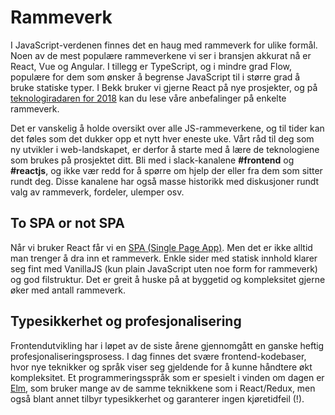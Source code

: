 # Rammeverk

I JavaScript-verdenen finnes det en haug med rammeverk for ulike formål. Noen av de mest populære rammeverkene vi ser i bransjen akkurat nå er React, Vue og Angular. I tillegg er TypeScript, og i mindre grad Flow, populære for dem som ønsker å begrense JavaScript til i større grad å bruke statiske typer. I Bekk bruker vi gjerne React på nye prosjekter, og på [teknologiradaren for 2018](https://radar.bekk.no/tech2018/sprak-og-rammeverk) kan du lese våre anbefalinger på enkelte rammeverk.

Det er vanskelig å holde oversikt over alle JS-rammeverkene, og til tider kan det føles som det dukker opp et nytt hver eneste uke. Vårt råd til deg som ny utvikler i web-landskapet, er derfor å starte med å lære de teknologiene som brukes på prosjektet ditt. Bli med i slack-kanalene **\#frontend** og **\#reactjs**, og ikke vær redd for å spørre om hjelp der eller fra dem som sitter rundt deg. Disse kanalene har også masse historikk med diskusjoner rundt valg av rammeverk, fordeler, ulemper osv.

## To SPA or not SPA

Når vi bruker React får vi en [SPA \(Single Page App\)](https://en.wikipedia.org/wiki/Single-page_application). Men det er ikke alltid man trenger å dra inn et rammeverk. Enkle sider med statisk innhold klarer seg fint med VanillaJS \(kun plain JavaScript uten noe form for rammeverk\) og god filstruktur. Det er greit å huske på at byggetid og kompleksitet gjerne øker med antall rammeverk.

## Typesikkerhet og profesjonalisering

Frontendutvikling har i løpet av de siste årene gjennomgått en ganske heftig profesjonaliseringsprosess. I dag finnes det svære frontend-kodebaser, hvor nye teknikker og språk viser seg gjeldende for å kunne håndtere økt kompleksitet. Et programmeringsspråk som er spesielt i vinden om dagen er [Elm](https://radar.bekk.no/tech2018/sprak-og-rammeverk/elm), som bruker mange av de samme teknikkene som i React/Redux, men også blant annet tilbyr typesikkerhet og garanterer ingen kjøretidfeil \(!\).
